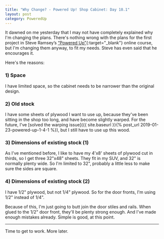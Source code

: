 ```yaml
---
title: "Why Change? - Powered Up! Shop Cabinet: Day 10.1"
layout: post
category: PoweredUp
---
```

It dawned on me yesterday that I may not have completely explained why I'm changing the plans. There's nothing wrong with the plans for the first project in Steve Ramsey’s [“Powered Up”](https://theweekendwoodworker.com/powered-up){:target="_blank"} online course, but I'm changing them anyway, to fit my needs. Steve has even said that he encourages it.

Here's the reasons:

### 1) Space

I have limited space, so the cabinet needs to be narrower than the original design.

### 2) Old stock

I have some sheets of plywood I want to use up, because they've been sitting in the shop too long, and have become slightly warped. For the future, I've [solved the warping issue]({{ site.baseurl }}{% post_url 2019-01-23-powered-up-1-4-1 %}), but I still have to use up this wood.

### 3) Dimensions of existing stock (1)

As I've mentioned before, I like to have my 4'x8' sheets of plywood cut in thirds, so I get three 32"x48" sheets. They fit in my SUV, and 32" is normally plenty wide. So I'm limited to 32", probably a little less to make sure the sides are square.

### 4) Dimensions of existing stock (2)

I have 1/2" plywood, but not 1/4" plywood. So for the door fronts, I'm using 1/2" instead of 1/4".

Because of this, I'm just going to butt join the door stiles and rails. When glued to the 1/2" door front, they'll be plenty strong enough. And I've made enough mistakes already. Simple is good, at this point.

---

Time to get to work. More later.

